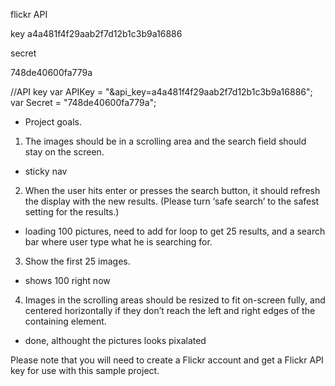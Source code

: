 flickr API 

key
a4a481f4f29aab2f7d12b1c3b9a16886

secret

748de40600fa779a


 //API key
        var APIKey = "&api_key=a4a481f4f29aab2f7d12b1c3b9a16886";
        var Secret = "748de40600fa779a";



- Project goals.

1.  The images should be in a scrolling area and the search field should stay on the screen.  
- sticky nav

2.  When the user hits enter or presses the search button, it should refresh the display with the new results.  (Please turn ‘safe search’ to the safest setting for the results.)

- loading 100 pictures, need to add for loop to get 25 results, and a search bar where user type what he is searching for.

3.  Show the first 25 images.

- shows 100 right now

4.  Images in the scrolling areas should be resized to fit on-screen fully, and centered horizontally if they don’t reach the left and right edges of the containing element.

- done, althought the pictures looks pixalated 
 
Please note that you will need to create a Flickr account and get a Flickr API key for use with this sample project.
